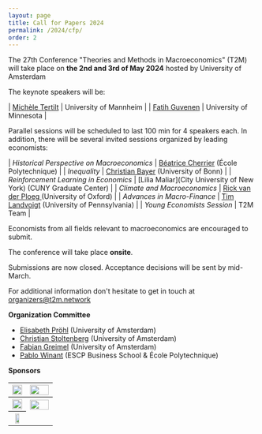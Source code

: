 ```yaml
---
layout: page
title: Call for Papers 2024
permalink: /2024/cfp/
order: 2
---
```



The 27th Conference "Theories and Methods in Macroeconomics" (T2M) will take place on 
__the 2nd and 3rd of May 2024__ hosted by University of Amsterdam

The keynote speakers will be:

| [Michèle Tertilt](https://tertilt.vwl.uni-mannheim.de/) |  University of Mannheim |
| [Fatih Guvenen](https://www.fatihguvenen.com/) |  University of Minnesota |

Parallel sessions will be scheduled to last 100 min for 4 speakers each. In addition, there will be several invited sessions organized by leading economists:


| *Historical Perspective on Macroeconomics* | [Béatrice Cherrier](https://beatricecherrier.wordpress.com/about/)    (École Polytechnique) |
| *Inequality*                               | [Christian Bayer](https://www.wiwi.uni-bonn.de/bayer/)               (University of Bonn)   |
| *Reinforcement Learning in Economics*      | [Lilia Maliar](City University of New York)                        (CUNY Graduate Center)   |
| *Climate and Macroeconomics*               | [Rick van der Ploeg ](https://rickvanderploeg.wordpress.com/)       (University of Oxford)  |
| *Advances in Macro-Finance*                | [Tim Landvoigt](https://sites.google.com/view/timlandvoigt)  (University of Pennsylvania)   |
| *Young Economists Session*                 | T2M Team                                                                                    |

Economists from all fields relevant to macroeconomics are encouraged to submit.

The conference will take place  __onsite__.

Submissions are now closed. Acceptance decisions will be sent by mid-March.

For additional information don't hesitate to get in touch at [organizers@t2m.network](mailto:organizers@t2m.network)

__Organization Committee__

- [Elisabeth Pröhl](https://www.elisabethproehl.com/) (University of Amsterdam)
- [Christian Stoltenberg](https://sites.google.com/site/christianastoltenberg/home) (University of Amsterdam)
- [Fabian Greimel](https://www.greimel.eu/) (University of Amsterdam)
- [Pablo Winant](https://www.mosphere.fr) (ESCP Business School & École Polytechnique)

__Sponsors__

<table style="line: 0px">

  <tbody>

<tr>
<th style="width: 40%;"> <img src="{% link /assets/2024/sponsors/asf.jpg %}" width="100%"> </th>
<th style="width: 60%;"> <img src="{% link /assets/2024/sponsors/ti.jpg %}" width="100%">  </th>
</tr>

<tr>
<th style="width: 40%;"> <img src="{% link /assets/2024/sponsors/DNB.png %}" width="100%"> </th>
<th style="width: 60%;"> <img src="{% link /assets/2024/sponsors/uva.jpg %}" width="100%"> </th>
</tr>
<tr>
<th style="text-align: center;"> <img src="{% link /assets/2024/sponsors/escp.jpg %}" width="60%" class="center"> </th>
</tr>

  </tbody>

</table>
